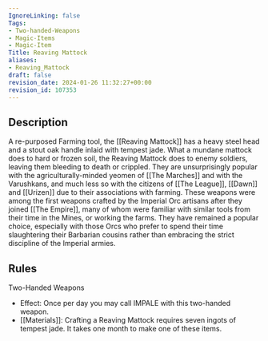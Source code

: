 ```yaml
---
IgnoreLinking: false
Tags:
- Two-handed-Weapons
- Magic-Items
- Magic-Item
Title: Reaving Mattock
aliases:
- Reaving_Mattock
draft: false
revision_date: 2024-01-26 11:32:27+00:00
revision_id: 107353
---
```


## Description
A re-purposed Farming tool, the [[Reaving Mattock]] has a heavy steel head and a stout oak handle inlaid with tempest jade. What a mundane mattock does to hard or frozen soil, the Reaving Mattock does to enemy soldiers, leaving them bleeding to death or crippled. They are unsurprisingly popular with the agriculturally-minded yeomen of [[The Marches]] and with the Varushkans, and much less so with the citizens of [[The League]], [[Dawn]] and [[Urizen]] due to their associations with farming.
These weapons were among the first weapons crafted by the Imperial Orc artisans after they joined [[The Empire]], many of whom were familiar with similar tools from their time in the Mines, or working the farms. They have remained a popular choice, especially with those Orcs who prefer to spend their time slaughtering their Barbarian cousins rather than embracing the strict discipline of the Imperial armies.
## Rules
Two-Handed Weapons
* Effect: Once per day you may call IMPALE with this two-handed weapon.
* [[Materials]]: Crafting a Reaving Mattock requires seven ingots of tempest jade. It takes one month to make one of these items.